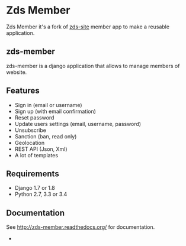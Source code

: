 # Zds Member

Zds Member it's a fork of [zds-site](https://github.com/zestedesavoir/zds-site) member app to make a reusable application.

## zds-member

zds-member is a django application that allows to manage members of website.

## Features

- Sign in (email or username)
- Sign up (with email confirmation)
- Reset password
- Update users settings (email, username, password)
- Unsubscribe
- Sanction (ban, read only)
- Geolocation
- REST API (Json, Xml)
- A lot of templates

## Requirements

- Django 1.7 or 1.8
- Python 2.7, 3.3 or 3.4

## Documentation

See http://zds-member.readthedocs.org/ for documentation.


- 
